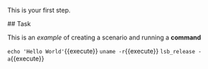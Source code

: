 This is your first step.

## Task

This is an _example_ of creating a scenario and running a **command**

`echo 'Hello World'`{{execute}}
`uname -r`{{execute}}
`lsb_release -a`{{execute}}

